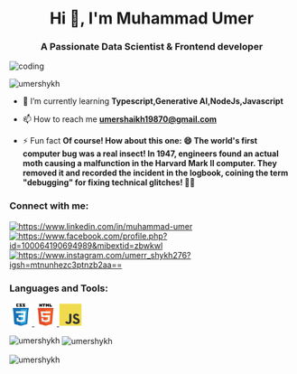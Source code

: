 <h1 align="center">Hi 👋, I'm Muhammad Umer</h1>
<h3 align="center">A Passionate Data Scientist & Frontend developer</h3>
<img aling="right"alt="coding"width="400"src="https://user-images.githubusercontent.com/55389276/140866485-8fb1c876-9a8f-4d6a-98dc-08c4981eaf70.gif">
<p align="left"> <img src="https://komarev.com/ghpvc/?username=umershykh&label=Profile%20views&color=0e75b6&style=flat" alt="umershykh" /> </p>

- 🌱 I’m currently learning **Typescript,Generative AI,NodeJs,Javascript**

- 📫 How to reach me **umershaikh19870@gmail.com**

- ⚡ Fun fact **Of course! How about this one: 😄 The world's first computer bug was a real insect! In 1947, engineers found an actual moth causing a malfunction in the Harvard Mark II computer. They removed it and recorded the incident in the logbook, coining the term "debugging" for fixing technical glitches! 🐛🔧**

<h3 align="left">Connect with me:</h3>
<p align="left">
<a href="https://linkedin.com/in/https://www.linkedin.com/in/muhammad-umer" target="blank"><img align="center" src="https://raw.githubusercontent.com/rahuldkjain/github-profile-readme-generator/master/src/images/icons/Social/linked-in-alt.svg" alt="https://www.linkedin.com/in/muhammad-umer" height="30" width="40" /></a>
<a href="https://fb.com/https://www.facebook.com/profile.php?id=100064190694989&mibextid=zbwkwl" target="blank"><img align="center" src="https://raw.githubusercontent.com/rahuldkjain/github-profile-readme-generator/master/src/images/icons/Social/facebook.svg" alt="https://www.facebook.com/profile.php?id=100064190694989&mibextid=zbwkwl" height="30" width="40" /></a>
<a href="https://instagram.com/https://www.instagram.com/umerr_shykh276?igsh=mtnunhezc3ptnzb2aa==" target="blank"><img align="center" src="https://raw.githubusercontent.com/rahuldkjain/github-profile-readme-generator/master/src/images/icons/Social/instagram.svg" alt="https://www.instagram.com/umerr_shykh276?igsh=mtnunhezc3ptnzb2aa==" height="30" width="40" /></a>
</p>

<h3 align="left">Languages and Tools:</h3>
<p align="left"> <a href="https://www.w3schools.com/css/" target="_blank" rel="noreferrer"> <img src="https://raw.githubusercontent.com/devicons/devicon/master/icons/css3/css3-original-wordmark.svg" alt="css3" width="40" height="40"/> </a> <a href="https://www.w3.org/html/" target="_blank" rel="noreferrer"> <img src="https://raw.githubusercontent.com/devicons/devicon/master/icons/html5/html5-original-wordmark.svg" alt="html5" width="40" height="40"/> </a> <a href="https://developer.mozilla.org/en-US/docs/Web/JavaScript" target="_blank" rel="noreferrer"> <img src="https://raw.githubusercontent.com/devicons/devicon/master/icons/javascript/javascript-original.svg" alt="javascript" width="40" height="40"/> </a> </p>

<p><img align="left" src="https://github-readme-stats.vercel.app/api/top-langs?username=umershykh&show_icons=true&locale=en&layout=compact" alt="umershykh" /></p>

<p>&nbsp;<img align="center" src="https://github-readme-stats.vercel.app/api?username=umershykh&show_icons=true&locale=en" alt="umershykh" /></p>

<p><img align="center" src="https://github-readme-streak-stats.herokuapp.com/?user=umershykh&" alt="umershykh" /></p>
